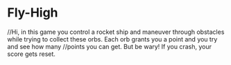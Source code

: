 # Fly-High
//Hi, in this game you control a rocket ship and maneuver through obstacles while trying to collect these orbs. Each orb grants you a point and you try and see how many
//points you can get. But be wary! If you crash, your score gets reset.
